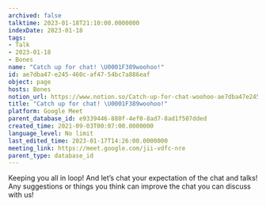 ```yaml
---
archived: false
talktime: 2023-01-18T21:10:00.0000000
indexDate: 2023-01-18
tags:
- Talk
- 2023-01-18
- Bones
name: "Catch up for chat! \U0001F389woohoo!"
id: ae7dba47-e245-460c-af47-54bc7a886eaf
object: page
hosts: Bones
notion_url: https://www.notion.so/Catch-up-for-chat-woohoo-ae7dba47e245460caf4754bc7a886eaf
title: "Catch up for chat! \U0001F389woohoo!"
platform: Google Meet
parent_database_id: e9339446-880f-4ef0-8ad7-8ad1f507dded
created_time: 2021-09-03T00:07:00.0000000
language_level: No limit
last_edited_time: 2023-01-17T14:26:00.0000000
meeting_link: https://meet.google.com/jii-vdfc-nre
parent_type: database_id
---
```


Keeping you all in loop! And let’s chat your expectation of the chat and talks!
Any suggestions or things you think can improve the chat you can discuss with us!





